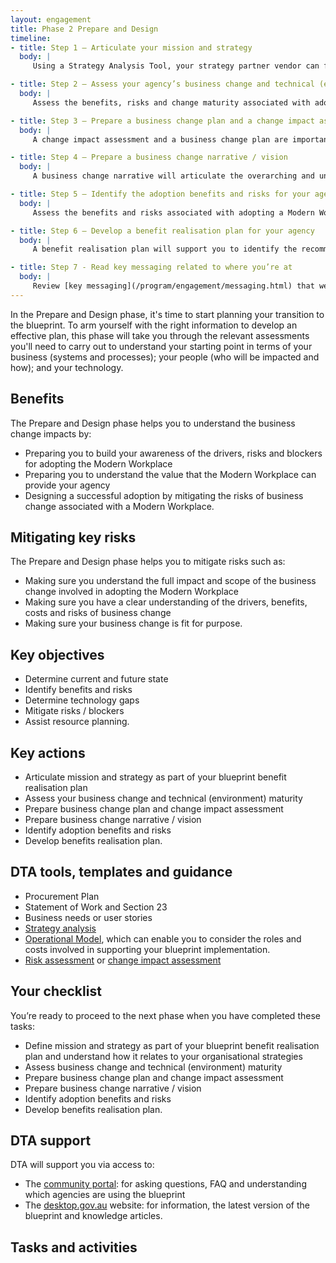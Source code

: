 ```yaml
---
layout: engagement 
title: Phase 2 Prepare and Design 
timeline: 
- title: Step 1 – Articulate your mission and strategy 
  body: | 
     Using a Strategy Analysis Tool, your strategy partner vendor can facilitate workshops to enable you to articulate your agency’s mission and strategy as part of your blueprint benefit realisation plan. A people, process and technology (POPIT) assessment can also be conducted to support to you to understand the business and ICT environment that your agency operates in.

- title: Step 2 – Assess your agency’s business change and technical (environment) maturity  
  body: | 
     Assess the benefits, risks and change maturity associated with adopting a Modern Workplace with the support of your strategy partner. A technology assessment will help you to understand your roadmap, technology maturity and environment including your applications, licensing, hardware, peripherals and technical support. A change maturity assessment will also enable you to determine the scale and scope of the business change as well as identify areas of risk from a change management perspective.

- title: Step 3 – Prepare a business change plan and a change impact assessment 
  body: | 
     A change impact assessment and a business change plan are important pieces of the puzzle to prepare your agency for adopting the blueprint. A change impact assessment will help you to leverage an understanding of your people in preparation for the business change and the new ways of working. A business change plan will then outline the concrete steps to be enacted in the short-term around who will be communicated with and how.

- title: Step 4 – Prepare a business change narrative / vision  
  body: | 
     A business change narrative will articulate the overarching and unifying call to action for your business transformation. Your business change narrative will be your north star. It will articulate why the change is happening and it will compel people to engage in the new ways of working faster.

- title: Step 5 – Identify the adoption benefits and risks for your agency 
  body: | 
     Assess the benefits and risks associated with adopting a Modern Workplace, with the support of a strategy partner. Using tools such as a SWOT analysis, your strategy partner can work with you to elect and capture risks.

- title: Step 6 – Develop a benefit realisation plan for your agency 
  body: | 
     A benefit realisation plan will support you to identify the recommended path forward in terms of technology and business change. By developing your agency’s benefit realisation plan for the blueprint adoption, you will be able to provide a recommended path forward in terms of technology and business change which contains relevant high-level options, costs, benefits, disbeliefs, assumptions and constraints.

- title: Step 7 - Read key messaging related to where you’re at  
  body: | 
     Review [key messaging](/program/engagement/messaging.html) that we have provided which can help you sell the change to various stakeholders in your organisation.  
--- 
```


In the Prepare and Design phase, it's time to start planning your transition to the blueprint. To arm yourself with the right information to develop an effective plan, this phase will take you through the relevant assessments you'll need to carry out to understand your starting point in terms of your business (systems and processes); your people (who will be impacted and how); and your technology.

## Benefits

The Prepare and Design phase helps you to understand the business change impacts by: 
 - Preparing you to build your awareness of the drivers, risks and blockers for adopting the Modern Workplace
 - Preparing you to understand the value that the Modern Workplace can provide your agency
 - Designing a successful adoption by mitigating the risks of business change associated with a Modern Workplace.

## Mitigating key risks

The Prepare and Design phase helps you to mitigate risks such as: 
 - Making sure you understand the full impact and scope of the business change involved in adopting the Modern Workplace
 - Making sure you have a clear understanding of the drivers, benefits, costs and risks of business change
 - Making sure your business change is fit for purpose.

## Key objectives

 - Determine current and future state
 - Identify benefits and risks
 - Determine technology gaps
 - Mitigate risks / blockers
 - Assist resource planning.

## Key actions

 - Articulate mission and strategy as part of your blueprint benefit realisation plan
 - Assess your business change and technical (environment) maturity
 - Prepare business change plan and change impact assessment
 - Prepare business change narrative / vision
 - Identify adoption benefits and risks
 - Develop benefits realisation plan.

## DTA tools, templates and guidance

- Procurement Plan
- Statement of Work and Section 23
- Business needs or user stories
- [Strategy analysis](assets/files/pdf/DTA-PUB-Strategy-Analysis-Toolkit_vFINAL.pdf)
- [Operational Model](), which can enable you to consider the roles and costs involved in supporting your blueprint implementation. 
- [Risk assessment](assets/files/pdf/DTA-PUB-Risk-Assessment-Toolkit_vFINAL.pdf) or [change impact assessment](assets/files/pdf/DTA-PUB-Change-Impact-Assessment-Toolkit_vFINAL.pdf)

## Your checklist

You’re ready to proceed to the next phase when you have completed these tasks:
 - Define mission and strategy as part of your blueprint benefit realisation plan and understand how it relates to your organisational strategies 
 - Assess business change and technical (environment) maturity 
 - Prepare business change plan and change impact assessment
 - Prepare business change narrative / vision 
 - Identify adoption benefits and risks
 - Develop benefits realisation plan.

## DTA support

DTA will support you via access to:
 - The [community portal](community.desktop.gov.au): for asking questions, FAQ and understanding which agencies are using the blueprint
 - The [desktop.gov.au](desktop.gov.au) website: for information, the latest version of the blueprint and knowledge articles.

## Tasks and activities

